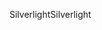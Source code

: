 <span data-ttu-id="d2a27-101">Silverlight</span><span class="sxs-lookup"><span data-stu-id="d2a27-101">Silverlight</span></span>